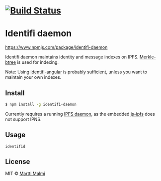 #  [![Build Status](https://secure.travis-ci.org/identifi/identifi-daemon.png?branch=master)](http://travis-ci.org/identifi/identifi-daemon)

# Identifi daemon

https://www.npmjs.com/package/identifi-daemon

Identifi daemon maintains identity and message indexes on IPFS. [Merkle-btree](https://github.com/mmalmi/merkle-btree) is used for indexing.

Note: Using [identifi-angular](https://github.com/identifi/identifi-angular) is probably sufficient, unless you want to maintain your own indexes.

## Install

```sh
$ npm install -g identifi-daemon
```

Currently requires a running [IPFS daemon](https://ipfs.io/docs/install/), as the embedded [js-ipfs](https://github.com/ipfs/js-ipfs) does not support IPNS.


## Usage

```cli
identifid
```

## License

MIT © [Martti Malmi](https://github.com/mmalmi)
